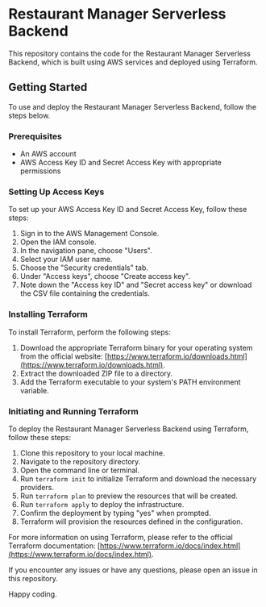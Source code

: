 # Restaurant Manager Serverless Backend

This repository contains the code for the Restaurant Manager Serverless Backend, which is built using AWS services and deployed using Terraform.

## Getting Started

To use and deploy the Restaurant Manager Serverless Backend, follow the steps below.

### Prerequisites

- An AWS account
- AWS Access Key ID and Secret Access Key with appropriate permissions

### Setting Up Access Keys

To set up your AWS Access Key ID and Secret Access Key, follow these steps:

1. Sign in to the AWS Management Console.
2. Open the IAM console.
3. In the navigation pane, choose "Users".
4. Select your IAM user name.
5. Choose the "Security credentials" tab.
6. Under "Access keys", choose "Create access key".
7. Note down the "Access key ID" and "Secret access key" or download the CSV file containing the credentials.

### Installing Terraform

To install Terraform, perform the following steps:

1. Download the appropriate Terraform binary for your operating system from the official website: [https://www.terraform.io/downloads.html](https://www.terraform.io/downloads.html).
2. Extract the downloaded ZIP file to a directory.
3. Add the Terraform executable to your system's PATH environment variable.

### Initiating and Running Terraform

To deploy the Restaurant Manager Serverless Backend using Terraform, follow these steps:

1. Clone this repository to your local machine.
2. Navigate to the repository directory.
3. Open the command line or terminal.
4. Run ```terraform init``` to initialize Terraform and download the necessary providers.
5. Run ```terraform plan``` to preview the resources that will be created.
6. Run ```terraform apply``` to deploy the infrastructure.
7. Confirm the deployment by typing "yes" when prompted.
8. Terraform will provision the resources defined in the configuration.

For more information on using Terraform, please refer to the official Terraform documentation: [https://www.terraform.io/docs/index.html](https://www.terraform.io/docs/index.html).

If you encounter any issues or have any questions, please open an issue in this repository.

Happy coding.
